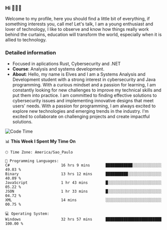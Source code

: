 


### Hi 🙋🏽‍♂️

Welcome to my profile, here you should find a little bit of everything, if something interests you, call me! Let's talk,
I am a young enthusiast and lover of technology, I like to observe and know how things really work behind the curtains, 
education will transform the world, especially when it is allied to technology.

### Detailed information
* Focused in aplications Rust, Cybersecurity and .NET
* **Course**: Analysis and systems development.
* **About**: Hello, my name is Elves and I am a Systems Analysis and Development student with a strong interest in cybersecurity and Java programming. With a curious mindset and a passion for learning, I am constantly looking for new challenges to improve my technical skills and put them into practice. I am committed to finding effective solutions to cybersecurity issues and implementing innovative designs that meet users' needs. With a passion for programming, I am always excited to explore new technologies and emerging trends in the industry. I'm excited to collaborate on challenging projects and create impactful solutions.

<!--START_SECTION:waka-->
![Code Time](http://img.shields.io/badge/Code%20Time-180%20hrs%2034%20mins-blue)

📊 **This Week I Spent My Time On** 

```text
🕑︎ Time Zone: America/Sao_Paulo

💬 Programming Languages: 
C#                       16 hrs 9 mins       ████████████░░░░░░░░░░░░░   49.03 % 
Binary                   13 hrs 12 mins      ██████████░░░░░░░░░░░░░░░   40.09 % 
JavaScript               1 hr 43 mins        █░░░░░░░░░░░░░░░░░░░░░░░░   05.22 % 
JSON                     1 hr 33 mins        █░░░░░░░░░░░░░░░░░░░░░░░░   04.72 % 
XML                      14 mins             ░░░░░░░░░░░░░░░░░░░░░░░░░   00.75 % 

💻 Operating System: 
Windows                  32 hrs 57 mins      █████████████████████████   100.00 % 
```


<!--END_SECTION:waka-->


